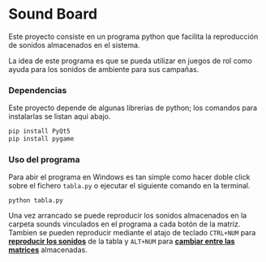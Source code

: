 # Sound Board
Este proyecto consiste en un programa python que facilita la reproducción de sonidos almacenados en el sistema.

La idea de este programa es que se pueda utilizar en juegos de rol como ayuda para los sonidos de ambiente para sus campañas.

### Dependencias
Este proyecto depende de algunas librerias de python; los comandos para instalarlas se listan aqui abajo.

```cmd
pip install PyQt5
pip install pygame
```

### Uso del programa
Para abir el programa en Windows es tan simple como hacer doble click sobre el fichero `tabla.py` o ejecutar el siguiente comando en la terminal.

    python tabla.py

Una vez arrancado se puede reproducir los sonidos almacenados en la carpeta sounds vinculados en el programa a cada botón de la matriz. Tambien se pueden reproducir mediante el atajo de teclado `CTRL+NUM` para <u>**reproducir los sonidos**</u> de la tabla y `ALT+NUM` para <u>**cambiar entre las matrices**</u> almacenadas.
